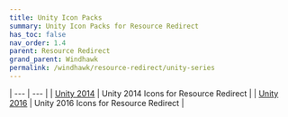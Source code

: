 ```yaml
---
title: Unity Icon Packs
summary: Unity Icon Packs for Resource Redirect
has_toc: false
nav_order: 1.4
parent: Resource Redirect
grand_parent: Windhawk
permalink: /windhawk/resource-redirect/unity-series
---
```


| --- | --- |
| [Unity 2014](/windhawk/resource-redirect/unity-series/unity-2014) | Unity 2014 Icons for Resource Redirect |
| [Unity 2016](/windhawk/resource-redirect/unity-series/unity-2016) | Unity 2016 Icons for Resource Redirect |